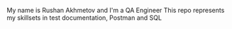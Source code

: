 My name is Rushan Akhmetov and I'm a QA Engineer
This repo represents my skillsets in test documentation, Postman and SQL